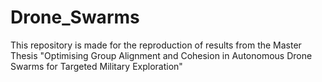 # Drone_Swarms
This repository is made for the reproduction of results from the Master Thesis "Optimising Group Alignment and Cohesion in Autonomous Drone Swarms for Targeted Military Exploration"
